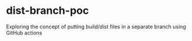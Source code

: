 # dist-branch-poc
Exploring the concept of putting build/dist files in a separate branch using GitHub actions
